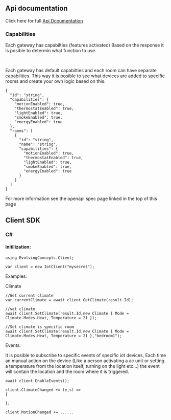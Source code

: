 

## Api documentation

Click here for full  [Api Dcoumentation](/api-docs) 

### Capabilities

Each gateway has capabilties (features activated)
Based on the response it is posible to determin what function to use.

&nbsp;

Each gateway has default capabilties and each room can have separate capabilities. This way it is posible to see what devices are added to specific rooms and create your own logic based on this. 



```
{
  "id": "string",
  "capabilities": {
    "motionEnabled": true,
    "thermostatEnabled": true,
    "lightEnabled": true,
    "smokeEnabled": true,
    "energyEnabled": true
  },
  "rooms": [
    {
      "id": "string",
      "name": "string",
      "capabilities": {
        "motionEnabled": true,
        "thermostatEnabled": true,
        "lightEnabled": true,
        "smokeEnabled": true,
        "energyEnabled": true
      }
    }
  ]
}
```

For more information see the openapi spec page linked in the top of this page



## Client SDK

### C#

#### Initilization:

```
using EvolvingConcepts.Client;

var client = new IotClient("mysecret");
```

Examples:

Climate


```
//Get current climate
var currentClimate = await client.GetClimate(result.Id);

//set climate 
await client.SetClimate(result.Id,new Climate { Mode = Climate.Modes.Heat, Temperature = 21 });

//Set climate is specific room
await client.SetClimate(result.Id,new Climate { Mode = Climate.Modes.Heat, Temperature = 21 },"bedroom1");
```

Events:

It is posible to subscribe to specific events of specific iot devices, Each time an manual action on the device (Like a person activating a ac unit or setting a temperature from the location itself, turning on the light etc...) the event will contain the location and the room where it is triggered. 
```
await client.EnableEvents();

client.ClimateChanged += (e,s) => 
{

};

client.MotionChanged += ......

```








